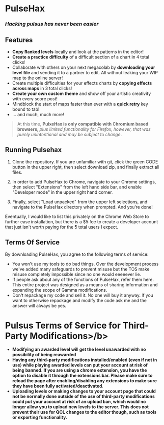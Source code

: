 # PulseHax
### _Hacking pulsus has never been easier_

## <b>Features</b>
- <b>Copy Ranked levels</b> locally and look at the patterns in the editor!
- <b>Create a practice difficulty</b> of a difficult section of a chart in 4 total clicks!
- Collaborate with others on your next megacolab by <b>downloading your level file</b> and sending it to a partner to edit. All without leaking your WIP map to the online server!
- Create multiple difficulties for your effects charts by <b>copying effects across maps</b> in 3 total clicks!
- <b>Create your own custom theme</b> and show off your artistic creativity with every score post!
- Mindblock the start of maps faster than ever with a <b>quick retry</b> key bound to tab!
- ... and much, much more!

> At this time, <b>PulxeHax is only compatible with Chromium based browsers</b>, _plus limited functionality for Firefox, however, that was purely unintentional and may be subject to change_. 

## <b>Running Pulsehax</b>
1. Clone the repository. If you are unfamiliar with git, click the green CODE button in the upper right, then select download zip, and finally extract all files. 

1. In order to add PulseHax to Chrome, navigate to your Chrome settings, then select "Extensions" from the left hand side bar, and enable "Developer mode" in the upper right hand corner.

1. Finally, select "Load unpacked" from the upper left selections, and navigate to the PulseHax directory when prompted. And you're done!

Eventually, I would like to list this privately on the Chrome Web Store to further ease installation, but there is a $5 fee to create a developer account that just isn't worth paying for the 5 total users I expect. 

## <b>Terms Of Service</b>
By downloading PulseHax, you agree to the following terms of service:

- You won't use my tools to do bad things. Over the development process we've added many safeguards to prevent misuse but the TOS make misuse completely impossible since no one would eeeeever lie.
- If people ask about any of the functions of PulseHax, refer them here. This entire project was designed as a means of sharing information and expanding the scope of Gamma modifications.
- Don't repackage my code and sell it. No one will buy it anyway. If you want to otherwise repackage and modify the code ask me and the answer will always be yes.

# <b>Pulsus Terms of Service for Third-Party Modifications>/b>
- Modifying an awarded level will get the level unawarded with no possibility of being reawarded
- Having any third-party modifications installed/enabled (even if not in use) while playing awarded levels can put your account at risk of being banned. If you are using a chrome extension, you have the option to disable it through the extensions bar. Please make sure to reload the page after enabling/disabling any extensions to make sure they have been fully activated/deactivated.
- Uploading levels or making changes to your account page that could not be normally done outside of the use of third-party modifications could put your account at risk of an upload ban, which would no longer allow you to upload new levels to the server. This does not prevent their use for QOL changes to the editor though, such as tools or exporting functionality.